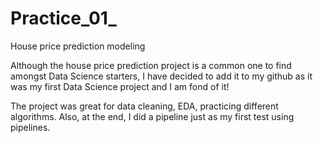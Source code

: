 # Practice_01_
 House price prediction modeling

Although the house price prediction project is a common one to find amongst Data Science starters, I have decided to add it to my github 
as it was my first Data Science project and I am fond of it!

The project was great for data cleaning, EDA, practicing different algorithms. 
Also, at the end, I did a pipeline just as my first test using pipelines.